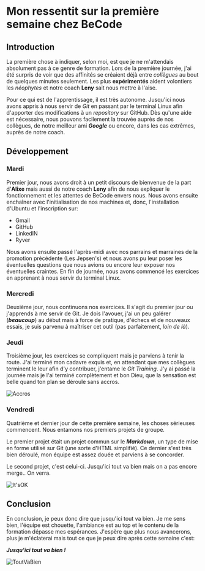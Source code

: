 # Mon ressentit sur la première semaine chez BeCode  

## Introduction  

La première chose à indiquer, selon moi, est que je ne m'attendais absolument pas à ce genre de formation. Lors de la première journée, j'ai été surpris de voir que des affinités se créaient déjà entre *collègues* au bout de quelques minutes seulement. Les plus **expérimentés** aident volontiers les *néophytes* et notre coach **Leny** sait nous mettre à l'aise.  

Pour ce qui est de l'apprentissage, il est très autonome. Jusqu'ici nous avons appris à nous servir de *Git* en passant par le terminal Linux afin d'apporter des modifications à un *repository* sur GitHub. Dès qu'une aide est nécessaire, nous pouvons facilement la trouvée auprès de nos collègues, de notre meilleur ami ***Google*** ou encore, dans les cas extrêmes, auprès de notre coach.  

## Développement  

### Mardi  

Premier jour, nous avons droit à un petit discours de bienvenue de la part d'**Alixe** mais aussi de notre coach **Leny** afin de nous expliquer le fonctionnement et les attentes de BeCode envers nous. Nous avons ensuite enchaîner avec l'initialisation de nos machines et, donc, l'installation d'Ubuntu et l'inscription sur:  

* Gmail
* GitHub
* LinkedIN
* Ryver  

Nous avons ensuite passé l'après-midi avec nos parrains et marraines de la promotion précédente (Les Jepsen's) et nous avons pu leur poser les éventuelles questions que nous avions ou encore leur exposer nos éventuelles craintes. En fin de journée, nous avons commencé les exercices en apprenant à nous servir du terminal Linux.  

### Mercredi  

Deuxième jour, nous continuons nos exercices. Il s'agit du premier jour ou j'apprends à me servir de Git. Je dois l'avouer, j'ai un peu galérer (***beaucoup***) au début mais à force de pratique, d'échecs et de nouveaux essais, je suis parvenu à maîtriser cet outil (pas parfaitement, *loin de là*).  

### Jeudi  

Troisième jour, les exercices se compliquent mais je parviens à tenir la route. J'ai terminé mon cadavre exquis et, en attendant que mes collègues terminent le leur afin d'y contribuer, j'entame le *Git Training*. J'y ai passé la journée mais je l'ai terminé complètement et bon Dieu, que la sensation est belle quand ton plan se déroule sans accros.

![Accros](http://namsandwich.fr/blog/wp-content/uploads/2015/07/6a282j.jpg)  

### Vendredi  

Quatrième et dernier jour de cette première semaine, les choses sérieuses commencent. Nous entamons nos premiers projets de groupe.  

Le premier projet était un projet commun sur le ***Markdown***, un type de mise en forme utilisé sur Git (une sorte d'HTML simplifié). Ce dernier s'est très bien déroulé, mon équipe est assez douée et parviens à se concorder.  

Le second projet, c'est celui-ci. Jusqu'ici tout va bien mais on a pas encore merge.. On verra.  

![It'sOK](https://media1.tenor.com/images/4d1f1b713a22c2de9da8f428bff50a29/tenor.gif?itemid=5381969)  

## Conclusion  

En conclusion, je peux donc dire que jusqu'ici tout va bien. Je me sens bien, l'équipe est chouette, l'ambiance est au top et le contenu de la formation dépasse mes espérances. J'espère que plus nous avancerons, plus je m'éclaterai mais tout ce que je peux dire après cette semaine c'est:  

***Jusqu'ici tout va bien !***  

![ToutVaBien](https://media1.tenor.com/images/8cb2b7fd09d8c0aa6b2cf9b933d720e8/tenor.gif?itemid=5030003)  
